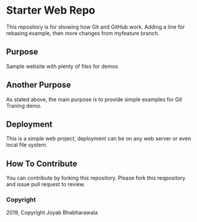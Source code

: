 # Starter Web Repo

This repository is for showing how Git and GitHub work. Adding a line for rebasing example, then more changes from myfeature branch.

## Purpose

Sample website with plenty of files for demos

## Another Purpose

As stated above, the main purpose is to provide simple examples for Git Traning demo.

## Deployment

This is a simple web project, deployment can be on any web server or even local file system.

## How To Contribute

You can contribute by forking this repository.
Please fork this reqpository and issue pull request to review.

### Copyright

2019, Copyright Joyab Bhabharawala
